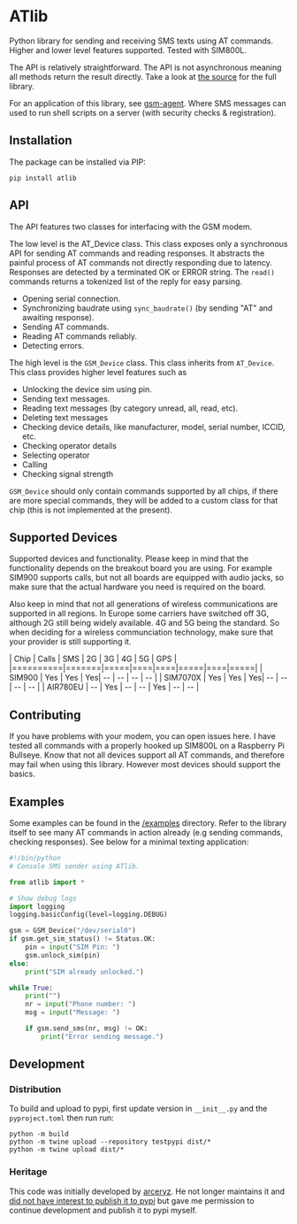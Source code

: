 # ATlib
Python library for sending and receiving SMS texts using AT commands. Higher and lower level features supported. Tested with SIM800L.

The API is relatively straightforward. The API is not asynchronous meaning all methods return the result directly.
Take a look at [the source](/src/atlib) for the full library.

For an application of this library, see [gsm-agent](https://github.com/swordstrike1/gsm-agent). Where SMS messages can
used to run shell scripts on a server (with security checks & registration).

## Installation

The package can be installed via PIP:

```
pip install atlib
```

## API

The API features two classes for interfacing with the GSM modem.

The low level is the AT_Device class.
This class exposes only a synchronous API for sending AT commands and reading responses. It abstracts
the painful process of AT commands not directly responding due to latency. Responses are detected by a
terminated OK or ERROR string. The `read()` commands returns a tokenized list of the reply for easy parsing.
- Opening serial connection.
- Synchronizing baudrate using `sync_baudrate()` (by sending "AT" and awaiting response).
- Sending AT commands.
- Reading AT commands reliably.
- Detecting errors.

The high level is the `GSM_Device` class. This class inherits from `AT_Device`.
This class provides higher level features such as
- Unlocking the device sim using pin.
- Sending text messages.
- Reading text messages (by category unread, all, read, etc).
- Deleting text messages
- Checking device details, like manufacturer, model, serial number, ICCID, etc.
- Checking operator details
- Selecting operator
- Calling
- Checking signal strength

`GSM_Device` should only contain commands supported by all chips, if there are more special commands, they will be added to a custom class for that chip (this is not implemented at the present).

## Supported Devices
Supported devices and functionality. Please keep in mind that the functionality depends on the breakout board you are using. For example SIM900 supports calls, but not all boards are equipped with audio jacks, so make sure that the actual hardware you need is required on the board.

Also keep in mind that not all generations of wireless communications are supported in all regions. In Europe some carriers have switched off 3G, although 2G still being widely available. 4G and 5G being the standard. So when deciding for a wireless communciation technology, make sure that your provider is still supporting it.

| Chip     | Calls | SMS | 2G | 3G | 4G  | 5G | GPS |
|==========|=======|=====|====|====|=====|====|=====|
| SIM900   | Yes   | Yes | Yes| -- | --  | -- | --  |
| SIM7070X | Yes   | Yes | Yes| -- | --  | -- | --  |
| AIR780EU | --    | Yes | -- | -- | Yes | -- | --  |


## Contributing

If you have problems with your modem, you can open issues here. I have tested all commands with a properly hooked up SIM800L on a Raspberry Pi Bullseye. Know that not all devices support all AT commands, and therefore may fail when using this library. However most devices should support the basics.

## Examples

Some examples can be found in the [/examples](/examples) directory. Refer to the library itself to see many AT commands in action already (e.g sending commands, checking responses). See below for a minimal texting application:

```python
#!/bin/python
# Console SMS sender using ATlib.

from atlib import *

# Show debug logs
import logging
logging.basicConfig(level=logging.DEBUG)

gsm = GSM_Device("/dev/serial0")
if gsm.get_sim_status() != Status.OK:
    pin = input("SIM Pin: ")
    gsm.unlock_sim(pin)
else:
    print("SIM already unlocked.")

while True:
    print("")
    nr = input("Phone number: ")
    msg = input("Message: ")

    if gsm.send_sms(nr, msg) != OK:
        print("Error sending message.")
```

## Development

### Distribution
To build and upload to pypi, first update version in  `__init__.py` and the `pyproject.toml` then run run:

```
python -m build
python -m twine upload --repository testpypi dist/*
python -m twine upload dist/*
```

### Heritage
This code was initially developed by [arceryz](https://github.com/arceryz). He not longer maintains it and [did not have interest to publish it to pypi](https://github.com/arceryz/ATlib/issues/1) but gave me permission to continue development and publish it to pypi myself.
